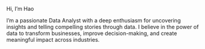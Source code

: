 Hi, I’m Hao 

I’m a passionate Data Analyst with a deep enthusiasm for uncovering insights and telling compelling stories through data. I believe in the power of data to transform businesses, improve decision-making, and create meaningful impact across industries.

<!---
HaoMy-Tran/HaoMy-Tran is a ✨ special ✨ repository because its `README.md` (this file) appears on your GitHub profile.
You can click the Preview link to take a look at your changes.
--->
